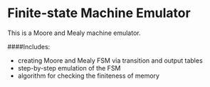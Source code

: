 # Finite-state Machine Emulator
This is a Moore and Mealy machine emulator. 

####Includes:
* creating Moore and Mealy FSM via transition and output tables
* step-by-step emulation of the FSM
* algorithm for checking the finiteness of memory
